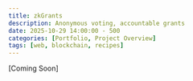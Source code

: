 ```yaml
---
title: zkGrants
description: Anonymous voting, accountable grants
date: 2025-10-29 14:00:00 - 500
categories: [Portfolio, Project Overview]
tags: [web, blockchain, recipes]
---
```


[Coming Soon]